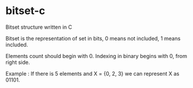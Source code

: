 # bitset-c
Bitset structure written in C

Bitset is the representation of set in bits, 0 means not included, 1 means included.

Elements count should begin with 0. Indexing in binary begins with 0, from right side.

Example : If there is 5 elements and X = {0, 2, 3} we can represent X as 01101.
